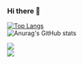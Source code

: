 ### Hi there 👋
<!--
**This2sho/This2sho** is a ✨ _special_ ✨ repository because its `README.md` (this file) appears on your GitHub profile.

Here are some ideas to get you started:

- 🔭 I’m currently working on ...
- 🌱 I’m currently learning ...
- 👯 I’m looking to collaborate on ...
- 🤔 I’m looking for help with ...
- 💬 Ask me about ...
- 📫 How to reach me: ...
- 😄 Pronouns: ...
- ⚡ Fun fact: ...
-->
[![Top Langs](https://github-readme-stats.vercel.app/api/top-langs/?username=This2sho&hide=html)](https://github.com/anuraghazra/github-readme-stats)<br>
![Anurag's GitHub stats](https://github-readme-stats.vercel.app/api?username=This2sho&hide=issues,contribs)<br>

<a href="https://github.com/This2sho/github-readme-stats">
  <img align="center" src="https://github-readme-stats.vercel.app/api/pin/?username=This2sho&repo=github-readme-stats" />
</a><br>
<a href="https://github.com/This2sho/convoychat">
  <img align="center" src="https://github-readme-stats.vercel.app/api/pin/?username=This2sho" />
</a>
